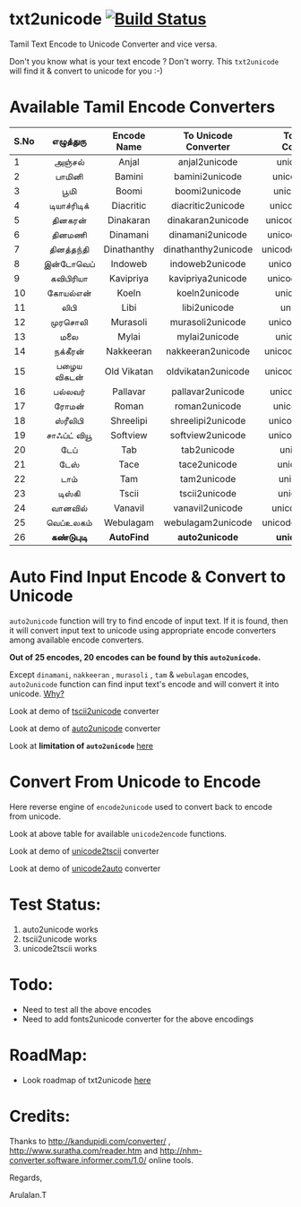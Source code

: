txt2unicode [![Build Status](https://travis-ci.org/arulalant/txt2unicode.png)](https://travis-ci.org/arulalant/txt2unicode)
===========
Tamil Text Encode to Unicode Converter and vice versa.

Don't you know what is your text encode ? Don't worry. This `txt2unicode` will find it & convert to unicode for you :-)


Available Tamil Encode Converters
=================================

| S.No  | எழுத்துரு | Encode Name | To Unicode Converter | To Encode Convereter |
| ---- | :---------: | :---------: | :---------: | :---------: |
| 1 | அஞ்சல் | Anjal | anjal2unicode | unicode2anjal|
| 2 |  பாமினி | Bamini|  bamini2unicode| unicode2bamini|
| 3 | பூமி  | Boomi  |  boomi2unicode| unicode2boomi| 
| 4 | டியாச்ரிடிக்|       Diacritic|  diacritic2unicode | unicode2diacritic|
| 5 | தினகரன் | Dinakaran |  dinakaran2unicode | unicode2dinakaran|
| 6 | தினமணி  | Dinamani  | dinamani2unicode  | unicode2dinamani ||
| 7 | தினத்தந்தி |Dinathanthy |  dinathanthy2unicode|unicode2dinathanthy|            
| 8 | இன்டோவெப்   | Indoweb    | indoweb2unicode   | unicode2indoweb  |
| 9 |  கவிபிரியா |  Kavipriya  | kavipriya2unicode| unicode2kavipriya|     
| 10 | கோயல்என்   |  Koeln      | koeln2unicode    |  unicode2koeln  |
| 11| லிபி     |  Libi       |  libi2unicode    | unicode2libi   |
| 12| முரசொலி | Murasoli |  murasoli2unicode | unicode2murasoli |
| 13| மலை  |  Mylai    |mylai2unicode      | unicode2mylai|
| 14| நக்கீரன்  |Nakkeeran|     nakkeeran2unicode| unicode2nakkeeran|
| 15| பழைய விகடன்  | Old Vikatan  | oldvikatan2unicode | unicode2oldvikatan |
| 16| பல்லவர்  | Pallavar      | pallavar2unicode  | unicode2pallavar | 
| 17| ரோமன்   | Roman   | roman2unicode  | unicode2roman |
| 18| ஸ்ரீலிபி|Shreelipi|shreelipi2unicode| unicode2shreelipi|
| 19|  சாஃப்ட் வியூ |Softview|softview2unicode | unicode2softview|
| 20| டேப்    | Tab  | tab2unicode  | unicode2tab|
| 21| டேஸ்   | Tace  | tace2unicode | unicode2tace |
| 22| டாம்   |  Tam  |tam2unicode | unicode2tam|
| 23| டிஸ்கி |Tscii  |    tscii2unicode|   unicode2tscii|   
| 24| வானவில் |  Vanavil  | vanavil2unicode  |  unicode2vanavil |
| 25| வெப்உலகம்   | Webulagam | webulagam2unicode |  unicode2webulagam |
| 26| **கண்டுபுடி**| **AutoFind**    | **auto2unicode**|       **unicode2auto**           |



Auto Find Input Encode & Convert to Unicode
===========================================

  `auto2unicode` function will try to find encode of input text. If it is found, then it will convert input text to unicode using appropriate encode converters among available encode converters.
  
  **Out of 25 encodes, 20 encodes can be found by this `auto2unicode`.** 
  
  Except `dinamani`, `nakkeeran` , `murasoli` , `tam` & `webulagam` encodes, `auto2unicode` function can find input text's encode and will convert it into unicode. [Why?](example/encodes_chars/README.md)
  
  Look at demo of [tscii2unicode](example/demo_tscii2utf8.py) converter

  Look at demo of [auto2unicode](example/demo_auto2utf8.py) converter
  
  Look at **limitation of `auto2unicode`** [here](example/encodes_chars/README.md)
  
  

  
Convert From Unicode to Encode
==============================
  Here reverse engine of `encode2unicode` used to convert back to encode from unicode.
  
  Look at above table for available `unicode2encode` functions.
  
  Look at demo of [unicode2tscii](example/demo_utf8_2_tscii.py) converter
  
  Look at demo of [unicode2auto](example/demo_utf8_2_auto.py) converter
  

Test Status:
===========
  1. auto2unicode works
  2. tscii2unicode works
  3. unicode2tscii works
   


Todo:
====
  * Need to test all the above encodes
  * Need to add fonts2unicode converter for the above encodings
  

RoadMap:
=======
  * Look roadmap of txt2unicode [here](https://github.com/arulalant/txt2unicode/wiki/RoadMap)
  

Credits:
=======
  Thanks to http://kandupidi.com/converter/ ,  http://www.suratha.com/reader.htm  and http://nhm-converter.software.informer.com/1.0/ online tools.
  
Regards,

Arulalan.T
  
